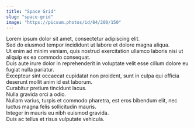 ```yaml
---
title: "Space Grid"
slug: "space-grid"
image: "https://picsum.photos/id/84/200/150"
---
```


Lorem ipsum dolor sit amet, consectetur adipiscing elit.  
Sed do eiusmod tempor incididunt ut labore et dolore magna aliqua.  
Ut enim ad minim veniam, quis nostrud exercitation ullamco laboris nisi ut aliquip ex ea commodo consequat.  
Duis aute irure dolor in reprehenderit in voluptate velit esse cillum dolore eu fugiat nulla pariatur.  
Excepteur sint occaecat cupidatat non proident, sunt in culpa qui officia deserunt mollit anim id est laborum.  
Curabitur pretium tincidunt lacus.  
Nulla gravida orci a odio.  
Nullam varius, turpis et commodo pharetra, est eros bibendum elit, nec luctus magna felis sollicitudin mauris.  
Integer in mauris eu nibh euismod gravida.  
Duis ac tellus et risus vulputate vehicula.
